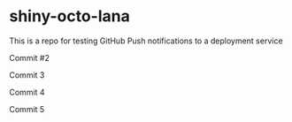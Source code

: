 # shiny-octo-lana
This is a repo for testing GitHub Push notifications to a deployment service

Commit #2

Commit 3

Commit 4

Commit 5

